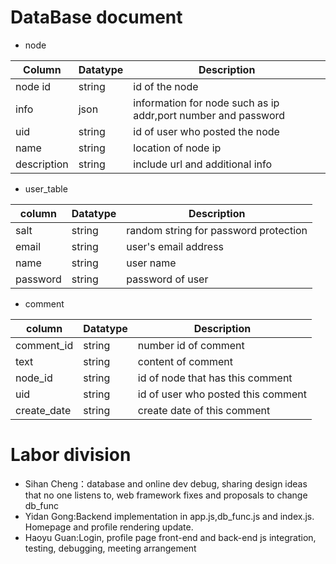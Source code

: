 # DataBase document
* node

| Column  | Datatype  | Description  |
|---|---|---|
| node id  | string  | id of the node  |
| info  | json  | information for node such as ip addr,port number and password |
| uid  | string  | id of user who posted the node  |
| name | string  | location of node ip  |
| description | string  | include url and additional info |

* user_table

| column  | Datatype  | Description  |
|---|---|---|
| salt | string  |random string for password protection|
| email | string  | user's email address  |
| name  | string  | user name  |
| password | string  | password of user  |

* comment

| column  | Datatype  | Description  |
|---|---|---|
| comment_id | string  | number id of comment  |
| text  | string  | content of comment  |
| node_id  | string  | id of node that has this comment  |
| uid | string  | id of user who posted this comment  |
| create_date | string  | create date of this comment  |

# Labor division
* Sihan Cheng：database and online dev debug, sharing design ideas that no one listens to, web framework fixes and proposals to change db_func
* Yidan Gong:Backend implementation in app.js,db_func.js and index.js. Homepage and profile rendering update.
* Haoyu Guan:Login, profile page front-end and back-end js integration, testing, debugging, meeting arrangement

